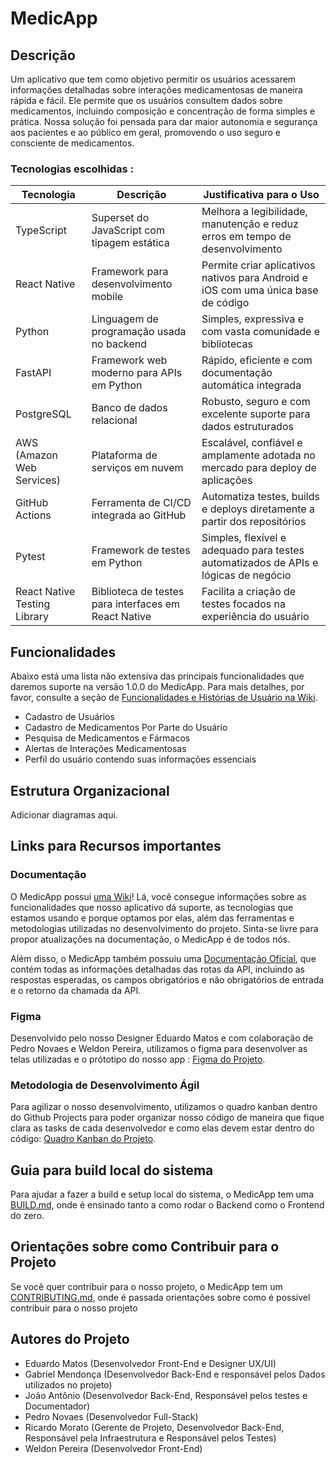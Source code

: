 # MedicApp

## Descrição

Um aplicativo que tem como objetivo permitir os usuários acessarem informações detalhadas sobre interações medicamentosas de maneira rápida e fácil.
Ele permite que os usuários consultem dados sobre medicamentos, incluindo composição e concentração de forma simples e prática.
Nossa solução foi pensada para dar maior autonomia e segurança aos pacientes e ao público em geral, promovendo o uso seguro e consciente de medicamentos.

### Tecnologias escolhidas :

| Tecnologia                         | Descrição                                                      | Justificativa para o Uso                                                                 |
|------------------------------------|----------------------------------------------------------------|-------------------------------------------------------------------------------------------|
| TypeScript                         | Superset do JavaScript com tipagem estática                    | Melhora a legibilidade, manutenção e reduz erros em tempo de desenvolvimento             |
| React Native                       | Framework para desenvolvimento mobile                          | Permite criar aplicativos nativos para Android e iOS com uma única base de código        |
| Python                             | Linguagem de programação usada no backend                      | Simples, expressiva e com vasta comunidade e bibliotecas                                 |
| FastAPI                            | Framework web moderno para APIs em Python                      | Rápido, eficiente e com documentação automática integrada                                |
| PostgreSQL                         | Banco de dados relacional                                      | Robusto, seguro e com excelente suporte para dados estruturados                          |
| AWS (Amazon Web Services)          | Plataforma de serviços em nuvem                                | Escalável, confiável e amplamente adotada no mercado para deploy de aplicações           |
| GitHub Actions                     | Ferramenta de CI/CD integrada ao GitHub                        | Automatiza testes, builds e deploys diretamente a partir dos repositórios                |
| Pytest                             | Framework de testes em Python                                  | Simples, flexível e adequado para testes automatizados de APIs e lógicas de negócio      |
| React Native Testing Library       | Biblioteca de testes para interfaces em React Native           | Facilita a criação de testes focados na experiência do usuário                           |

## Funcionalidades

Abaixo está uma lista não extensiva das principais funcionalidades que daremos suporte na versão 1.0.0 do MedicApp. Para mais detalhes, por favor, consulte a seção de [Funcionalidades e Histórias de Usuário na Wiki](https://github.com/RicardoMorato/MedicApp/wiki/Funcionalidades-e-Hist%C3%B3rias-de-Usu%C3%A1rio).

- Cadastro de Usuários
- Cadastro de Medicamentos Por Parte do Usuário
- Pesquisa de Medicamentos e Fármacos
- Alertas de Interações Medicamentosas
- Perfil do usuário contendo suas informações essenciais

## Estrutura Organizacional
Adicionar diagramas aqui.

## Links para Recursos importantes

### Documentação

O MedicApp possui [uma Wiki](https://github.com/RicardoMorato/MedicApp/wiki)! Lá, você consegue informações sobre as funcionalidades que nosso aplicativo dá suporte, as tecnologias que estamos usando e porque optamos por elas, além das ferramentas e metodologias utilizadas no desenvolvimento do projeto. Sinta-se livre para propor atualizações na documentação, o MedicApp é de todos nós.

Além disso, o MedicApp também possuiu uma [Documentação Oficial](https://docs.medicapp.digital/), que contém todas as informações detalhadas das rotas da API, incluindo as respostas esperadas, os campos obrigatórios e não obrigatórios de entrada e o retorno da chamada da API.

### Figma
Desenvolvido pelo nosso Designer Eduardo Matos e com colaboração de Pedro Novaes e Weldon Pereira, utilizamos o figma para desenvolver as telas utilizadas e o prótotipo do nosso app : [Figma do Projeto](https://www.figma.com/design/3LQPNrQ7mijdTFiu6P2u1K/App-MedicApp?node-id=0-1&t=K4Qc69s2wt7yMr6o-1).

### Metodologia de Desenvolvimento Ágil
Para agilizar o nosso desenvolvimento, utilizamos o quadro kanban dentro do Github Projects para poder organizar nosso código de maneira que fique clara as tasks de cada desenvolvedor e como elas devem estar dentro do código: [Quadro Kanban do Projeto](https://github.com/users/RicardoMorato/projects/2).

## Guia para build local do sistema
Para ajudar a fazer a build e setup local do sistema, o MedicApp tem uma [BUILD.md](https://github.com/RicardoMorato/MedicApp/blob/main/BUILD.md), onde é ensinado tanto a como rodar o Backend como o Frontend do zero.

## Orientações sobre como Contribuir para o Projeto
Se você quer contribuir para o nosso projeto, o MedicApp tem um [CONTRIBUTING.md](https://github.com/RicardoMorato/MedicApp/blob/main/CONTRIBUTING.md), onde é passada orientações sobre como é possível contribuir para o nosso projeto

## Autores do Projeto

- Eduardo Matos (Desenvolvedor Front-End e Designer UX/UI)
- Gabriel Mendonça (Desenvolvedor Back-End e responsável pelos Dados utilizados no projeto)
- João Antônio (Desenvolvedor Back-End, Responsável pelos testes e Documentador)
- Pedro Novaes (Desenvolvedor Full-Stack)
- Ricardo Morato (Gerente de Projeto, Desenvolvedor Back-End, Responsável pela Infraestrutura e Responsável pelos Testes)
- Weldon Pereira (Desenvolvedor Front-End)

